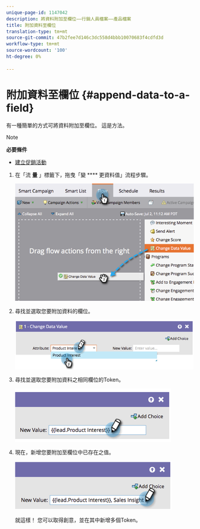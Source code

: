 ```yaml
---
unique-page-id: 1147042
description: 將資料附加至欄位——行銷人員檔案——產品檔案
title: 附加資料至欄位
translation-type: tm+mt
source-git-commit: 47b2fee7d146c3dc558d4bbb10070683f4cdfd3d
workflow-type: tm+mt
source-wordcount: '100'
ht-degree: 0%

---
```



# 附加資料至欄位 {#append-data-to-a-field}

有一種簡單的方式可將資料附加至欄位。 這是方法。

>[!NOTE]
>
>**必要條件**
>
>* [建立促銷活動](../../../../product-docs/core-marketo-concepts/smart-campaigns/creating-a-smart-campaign/create-a-new-smart-campaign.md)

>



1. 在「流 **量** 」標籤下，拖曳「變 **** 更資料值」流程步驟。

   ![](assets/image2014-9-22-16-3a5-3a1.png)

1. 尋找並選取您要附加資料的欄位。

   ![](assets/image2014-9-22-16-3a5-3a5.png)

1. 尋找並選取您要附加資料之相同欄位的Token。

   ![](assets/image2014-9-22-16-3a5-3a9.png)

1. 現在，新增您要附加至欄位中已存在之值。

   ![](assets/image2014-9-22-16-3a5-3a12.png)

   就這樣！ 您可以取得創意，並在其中新增多個Token。


